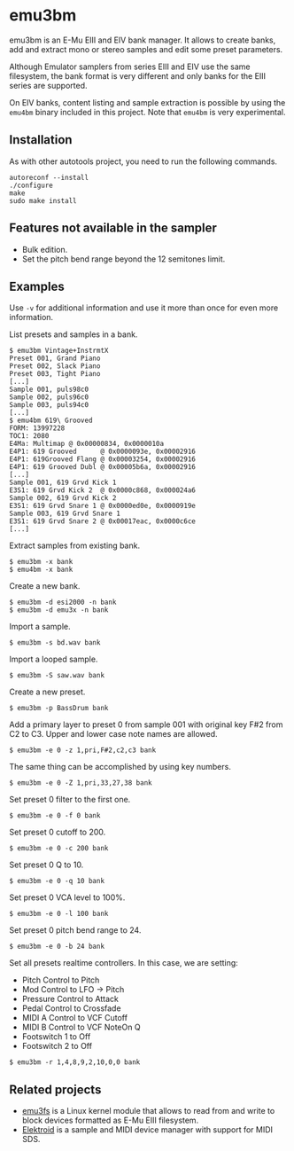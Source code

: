 # emu3bm

emu3bm is an E-Mu EIII and EIV bank manager. It allows to create banks, add and extract mono or stereo samples and edit some preset parameters.

Although Emulator samplers from series EIII and EIV use the same filesystem, the bank format is very different and only banks for the EIII series are supported.

On EIV banks, content listing and sample extraction is possible by using the `emu4bm` binary included in this project. Note that `emu4bm` is very experimental.

## Installation

As with other autotools project, you need to run the following commands.

```
autoreconf --install
./configure
make
sudo make install
```

## Features not available in the sampler

* Bulk edition.
* Set the pitch bend range beyond the 12 semitones limit.

## Examples

Use `-v` for additional information and use it more than once for even more information.

List presets and samples in a bank.

```
$ emu3bm Vintage+InstrmtX
Preset 001, Grand Piano
Preset 002, Slack Piano
Preset 003, Tight Piano
[...]
Sample 001, puls98c0
Sample 002, puls96c0
Sample 003, puls94c0
[...]
$ emu4bm 619\ Grooved
FORM: 13997228
TOC1: 2080
E4Ma: Multimap @ 0x00000834, 0x0000010a
E4P1: 619 Grooved      @ 0x0000093e, 0x00002916
E4P1: 619Grooved Flang @ 0x00003254, 0x00002916
E4P1: 619 Grooved Dubl @ 0x00005b6a, 0x00002916
[...]
Sample 001, 619 Grvd Kick 1
E3S1: 619 Grvd Kick 2  @ 0x0000c868, 0x000024a6
Sample 002, 619 Grvd Kick 2
E3S1: 619 Grvd Snare 1 @ 0x0000ed0e, 0x0000919e
Sample 003, 619 Grvd Snare 1
E3S1: 619 Grvd Snare 2 @ 0x00017eac, 0x0000c6ce
[...]
```

Extract samples from existing bank.

```
$ emu3bm -x bank
$ emu4bm -x bank
```

Create a new bank.

```
$ emu3bm -d esi2000 -n bank
$ emu3bm -d emu3x -n bank
```

Import a sample.

```
$ emu3bm -s bd.wav bank
```

Import a looped sample.

```
$ emu3bm -S saw.wav bank
```

Create a new preset.

```
$ emu3bm -p BassDrum bank
```

Add a primary layer to preset 0 from sample 001 with original key F#2 from C2 to C3. Upper and lower case note names are allowed.

```
$ emu3bm -e 0 -z 1,pri,F#2,c2,c3 bank
```

The same thing can be accomplished by using key numbers.

```
$ emu3bm -e 0 -Z 1,pri,33,27,38 bank
```

Set preset 0 filter to the first one.

```
$ emu3bm -e 0 -f 0 bank
```

Set preset 0 cutoff to 200.

```
$ emu3bm -e 0 -c 200 bank
```

Set preset 0 Q to 10.

```
$ emu3bm -e 0 -q 10 bank
```

Set preset 0 VCA level to 100%.

```
$ emu3bm -e 0 -l 100 bank
```

Set preset 0 pitch bend range to 24.

```
$ emu3bm -e 0 -b 24 bank
```

Set all presets realtime controllers. In this case, we are setting:
- Pitch Control to Pitch
- Mod Control to LFO -> Pitch
- Pressure Control to Attack
- Pedal Control to Crossfade
- MIDI A Control to VCF Cutoff
- MIDI B Control to VCF NoteOn Q
- Footswitch 1 to Off
- Footswitch 2 to Off

```
$ emu3bm -r 1,4,8,9,2,10,0,0 bank
```

## Related projects

* [emu3fs](https://github.com/dagargo/emu3fs) is a Linux kernel module that allows to read from and write to block devices formatted as E-Mu EIII filesystem.
* [Elektroid](https://github.com/dagargo/elektroid) is a sample and MIDI device manager with support for MIDI SDS.
